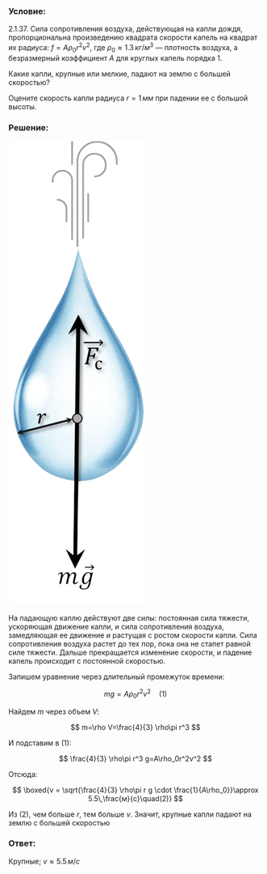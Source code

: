 ###  Условие:

$2.1.37.$ Сила сопротивления воздуха, действующая на капли дождя, пропорциональна произведению квадрата скорости капель на квадрат их радиуса: $f = A\rho_0r^2v^2$, где $\rho_0 \approx 1.3 \,кг/м^3$ — плотность воздуха, а безразмерный коэффициент $A$ для круглых капель порядка $1$.

Какие капли, крупные или мелкие, падают на землю с большей скоростью?

Оцените скорость капли радиуса $r = 1 \,мм$ при падении ее с большой высоты.

###  Решение:

![ Силы действующие на каплю.varepsilon|272x918, 17%](../../img/2.1.37/sol.png)

На падающую каплю действуют две силы: постоянная сила тяжести, ускоряющая движение капли, и сила сопротивления воздуха, замедляющая ее движение и растущая с ростом скорости капли. Сила сопротивления воздуха растет до тех пор, пока она не стапет равной силе тяжести. Дальше прекращается изменение скорости, и падение капель происходит с постоянной скоростью.

Запишем уравнение через длительный промежуток времени:

$$
mg=A\rho_0r^2v^2\quad(1)
$$

Найдем $m$ через объем $V$:

$$
m=\rho V=\frac{4}{3} \rho\pi r^3
$$

И подставим в $(1)$:

$$
\frac{4}{3} \rho\pi r^3 g=A\rho_0r^2v^2
$$

Отсюда:

$$
\boxed{v = \sqrt{\frac{4}{3} \rho\pi r g \cdot \frac{1}{A\rho_0}}\approx 5.5\,\frac{м}{с}\quad(2)}
$$

Из $(2)$, чем больше $r$, тем больше $v$. Значит, крупные капли падают на землю с большей скоростью

###  Ответ:

Крупные; $v \approx 5.5 \,м/с$
